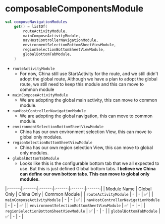 # composableComponentsModule
```Kotlin
val composeNavigationModules
    get() = listOf(
        routeActivityModule,
        mainComposeActivityModule,
        navHostControllerNavigationModule,
        environmentSelectionBottomSheetViewModule,
        regionSelectionBottomSheetViewModule,
        globalBottomTabModule,
    )
```

* `routeActivityModule`
  * For now, China still use StartActivity for the route, and we still didn't adopt the global route,
  Although we have a plan to adopt the global route, we still need to keep this module and this can move to common module
* `mainComposeActivityModule`
  *  We are adopting the global main activity, this can move to common module.
* `navHostControllerNavigationModule`
  * We are adopting the global navigation, this can move to common module. 
* `environmentSelectionBottomSheetViewModule`
    * China has our own environment selection View, this can move to global only modules.
* `regionSelectionBottomSheetViewModule`
  * China has our own region selection View, this can move to global only modules.
* `globalBottomTabModule`
  * Looks like this is the configurable bottom tab that we all expected to use. But this is just defined Global bottom tabs.
  **I believe we China can define our own bottom tabs. This can move to global only modules.**

|:------:|:------:|:------:|:------:|:------:|:------:|
| Module Name | Global Only | China Only | Common Module |
| `routeActivityModule` | - | - | ✅ |
| `mainComposeActivityModule` | - | - | ✅ |
| `navHostControllerNavigationModule` | - | - | ✅ |
| `environmentSelectionBottomSheetViewModule` | ✅ | - | - |
| `regionSelectionBottomSheetViewModule` | ✅ | - | - |
| `globalBottomTabModule` | ✅ | - | - |
